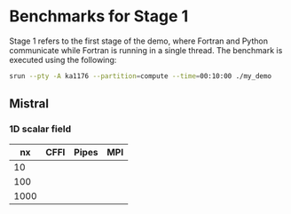 # Benchmarks for Stage 1

Stage 1 refers to the first stage of the demo, where Fortran and Python communicate while Fortran is running in a single thread. The benchmark is executed using the following:

```bash
srun --pty -A ka1176 --partition=compute --time=00:10:00 ./my_demo
```

## Mistral

### 1D scalar field

|  nx  |  CFFI  | Pipes | MPI  |
|------|--------|-------|------|
| 10   ||||
| 100  ||||
| 1000 ||||
